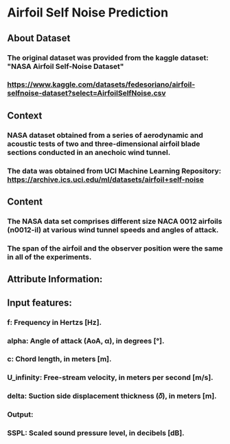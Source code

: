 # Airfoil Self Noise Prediction

## **About Dataset**
### The original dataset was provided from the kaggle dataset: "NASA Airfoil Self-Noise Dataset"
### https://www.kaggle.com/datasets/fedesoriano/airfoil-selfnoise-dataset?select=AirfoilSelfNoise.csv

## Context
### NASA dataset obtained from a series of aerodynamic and acoustic tests of two and three-dimensional airfoil blade sections conducted in an anechoic wind tunnel. 
### The data was obtained from UCI Machine Learning Repository: https://archive.ics.uci.edu/ml/datasets/airfoil+self-noise

## Content
### The NASA data set comprises different size NACA 0012 airfoils (n0012-il) at various wind tunnel speeds and angles of attack. 
### The span of the airfoil and the observer position were the same in all of the experiments.

## **Attribute Information:**
## Input features:

### f: Frequency in Hertzs [Hz].
### alpha: Angle of attack (AoA, α), in degrees [°].
### c: Chord length, in meters [m].
### U_infinity: Free-stream velocity, in meters per second [m/s].
### delta: Suction side displacement thickness (𝛿), in meters [m].
### Output:
### SSPL: Scaled sound pressure level, in decibels [dB].

